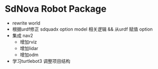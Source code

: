 # SdNova Robot Package

- rewrite world
- 根据urdf修正 sdquadx option model 相关逻辑 && 从urdf 赋值 option
- 集成 nav2
  - 增加rviz
  - 增加lidar
  - 增加odm
- 学习turtlebot3 调整项目结构
